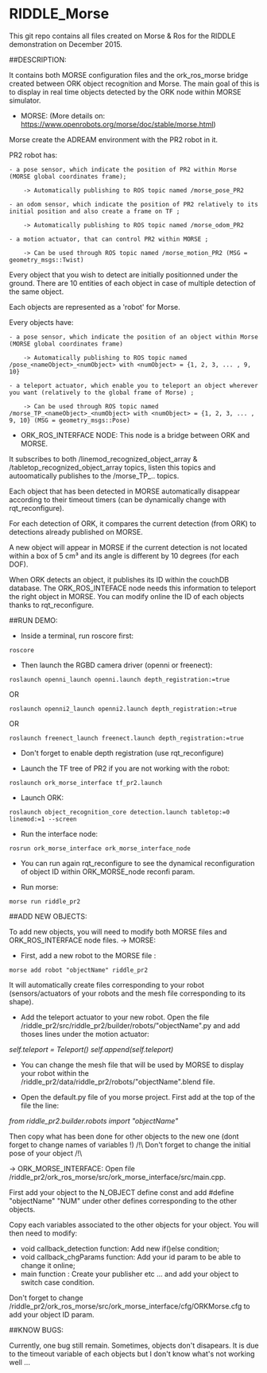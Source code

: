 # RIDDLE_Morse

This git repo contains all files created on Morse & Ros for the RIDDLE demonstration on December 2015.

##DESCRIPTION: 

It contains both MORSE configuration files and the ork_ros_morse bridge created between ORK object recognition and Morse.
The main goal of this is to display in real time objects detected by the ORK node within MORSE simulator.

- MORSE: (More details on: https://www.openrobots.org/morse/doc/stable/morse.html)

Morse create the ADREAM environment with the PR2 robot in it.

PR2 robot has: 

	- a pose sensor, which indicate the position of PR2 within Morse (MORSE global coordinates frame); 

		-> Automatically publishing to ROS topic named /morse_pose_PR2

	- an odom sensor, which indicate the position of PR2 relatively to its initial position and also create a frame on TF ;

		-> Automatically publishing to ROS topic named /morse_odom_PR2

	- a motion actuator, that can control PR2 within MORSE ;

		-> Can be used through ROS topic named /morse_motion_PR2 (MSG = geometry_msgs::Twist)
		
Every object that you wish to detect are initially positionned under the ground. There are 10 entities of each object in case of multiple detection of the same object.

Each objects are represented as a 'robot' for Morse.

Every objects have: 

	- a pose sensor, which indicate the position of an object within Morse (MORSE global coordinates frame)

		-> Automatically publishing to ROS topic named /pose_<nameObject>_<numObject> with <numObject> = {1, 2, 3, ... , 9, 10}

	- a teleport actuator, which enable you to teleport an object wherever you want (relatively to the global frame of Morse) ;

		-> Can be used through ROS topic named /morse_TP_<nameObject>_<numObject> with <numObject> = {1, 2, 3, ... , 9, 10} (MSG = geometry_msgs::Pose)

- ORK_ROS_INTERFACE NODE:
This node is a bridge between ORK and MORSE.

It subscribes to both /linemod_recognized_object_array & /tabletop_recognized_object_array topics, listen this topics and autoomatically publishes to the /morse_TP_.. topics.

Each object that has been detected in MORSE automatically disappear according to their timeout timers (can be dynamically change with rqt_reconfigure). 

For each detection of ORK, it compares the current detection (from ORK) to detections already published on MORSE. 

A new object will appear in MORSE if the current detection is not located within a box of 5 cm³ and its angle is different by 10 degrees (for each DOF).

When ORK detects an object, it publishes its ID within the couchDB database. The ORK_ROS_INTEFACE node needs this information to teleport the right object in MORSE. You can modify online the ID of each objects thanks to rqt_reconfigure.


##RUN DEMO:
	
- Inside a terminal, run roscore first:
```
roscore
```
- Then launch the RGBD camera driver (openni or freenect):
```
roslaunch openni_launch openni.launch depth_registration:=true
```
OR
```
roslaunch openni2_launch openni2.launch depth_registration:=true
```
OR
```
roslaunch freenect_launch freenect.launch depth_registration:=true
```
- Don't forget to enable depth registration (use rqt_reconfigure)

- Launch the TF tree of PR2 if you are not working with the robot:
```
roslaunch ork_morse_interface tf_pr2.launch
```
- Launch ORK:
```
roslaunch object_recognition_core detection.launch tabletop:=0 linemod:=1 --screen
```
- Run the interface node: 
```
rosrun ork_morse_interface ork_morse_interface_node
```
- You can run again rqt_reconfigure to see the dynamical reconfiguration of object ID within ORK_MORSE_node reconfi param.

- Run morse:
```
morse run riddle_pr2
```

##ADD NEW OBJECTS:
	
To add new objects, you will need to modify both MORSE files and ORK_ROS_INTERFACE node files.
-> MORSE:
- First, add a new robot to the MORSE file :
```
morse add robot "objectName" riddle_pr2
```
It will automatically create files corresponding to your robot (sensors/actuators of your robots and the mesh file corresponding to its shape).

- Add the teleport actuator to your new robot. Open the file /riddle_pr2/src/riddle_pr2/builder/robots/"objectName".py and add thoses lines under the motion actuator:

*self.teleport = Teleport()*
*self.append(self.teleport)*

- You can change the mesh file that will be used by MORSE to display your robot within the /riddle_pr2/data/riddle_pr2/robots/"objectName".blend file.

- Open the default.py file of you morse project. First add at the top of the file the line: 

*from riddle_pr2.builder.robots import "objectName"*

Then copy what has been done for other objects to the new one (dont forget to change names of variables !)
/!\ Don't forget to change the initial pose of your object /!\

-> ORK_MORSE_INTERFACE:
Open file /riddle_pr2/ork_ros_morse/src/ork_morse_interface/src/main.cpp.

First add your object to the N_OBJECT define const and add #define "objectName" "NUM" under other defines corresponding to the other objects.

Copy each variables associated to the other objects for your object. You will then need to modify:
- void callback_detection function: Add new if()else condition;
- void callback_chgParams function: Add your id param to be able to change it online;
- main function : Create your publisher etc ... and add your object to switch case condition.

Don't forget to change /riddle_pr2/ork_ros_morse/src/ork_morse_interface/cfg/ORKMorse.cfg to add your object ID param.

##KNOW BUGS:

Currently, one bug still remain. Sometimes, objects don't disapears. It is due to the timeout variable of each objects but I don't know what's not working well ... 

